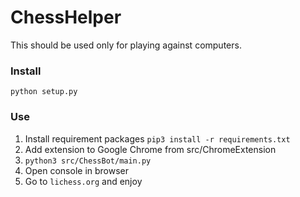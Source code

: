 # ChessHelper

This should be used only for playing against computers.

### Install
```python setup.py```

### Use
1. Install requirement packages ```pip3 install -r requirements.txt```
2. Add extension to Google Chrome from src/ChromeExtension
3. ```python3 src/ChessBot/main.py```
4. Open console in browser
5. Go to ```lichess.org``` and enjoy
